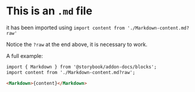 # This is an `.md` file

it has been imported using `import content from './Markdown-content.md?raw'`

Notice the `?raw` at the end above, it is necessary to work.

A full example:

```md
import { Markdown } from '@storybook/addon-docs/blocks';
import content from './Markdown-content.md?raw';

<Markdown>{content}</Markdown>
```
